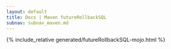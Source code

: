 ```yaml
---
layout: default
title: Docs | Maven futureRollbackSQL 
subnav: subnav_maven.md
---
```


{% include_relative generated/futureRollbackSQL-mojo.html %}
